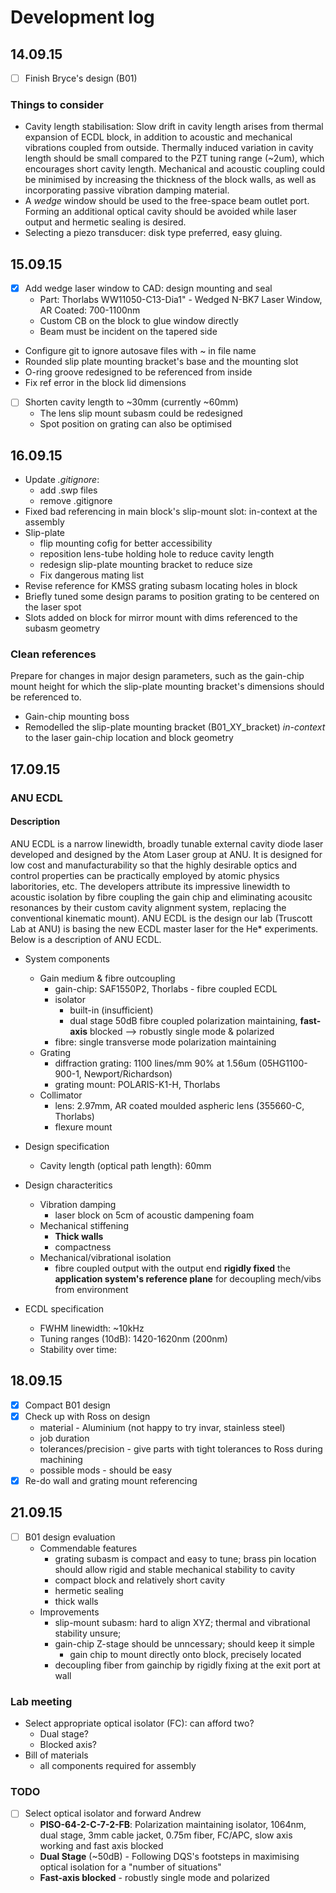 # Development log

## 14.09.15
* [ ] Finish Bryce's design (B01)

### Things to consider
* Cavity length stabilisation: Slow drift in cavity length arises from thermal expansion of ECDL block, in addition to acoustic and mechanical vibrations coupled from outside. Thermally induced variation in cavity length should be small compared to the PZT tuning range (~2um), which encourages short cavity length. Mechanical and acoustic coupling could be minimised by increasing the thickness of the block walls, as well as incorporating passive vibration damping material.
* A *wedge* window should be used to the free-space beam outlet port. Forming an additional optical cavity should be avoided while laser output and hermetic sealing is desired.
* Selecting a piezo transducer: disk type preferred, easy gluing.

## 15.09.15
* [x] Add wedge laser window to CAD: design mounting and seal
  * Part: Thorlabs WW11050-C13-Dia1" - Wedged N-BK7 Laser Window, AR Coated: 700-1100nm
  * Custom CB on the block to glue window directly
  * Beam must be incident on the tapered side
* Configure git to ignore autosave files with ~ in file name
* Rounded slip plate mounting bracket's base and the mounting slot
* O-ring groove redesigned to be referenced from inside
* Fix ref error in the block lid dimensions
* [ ] Shorten cavity length to ~30mm (currently ~60mm)
  * The lens slip mount subasm could be redesigned
  * Spot position on grating can also be optimised

## 16.09.15
* Update *.gitignore*: 
  * add .swp files
  * remove .gitignore 
* Fixed bad referencing in main block's slip-mount slot: in-context at the assembly
* Slip-plate 
  * flip mounting cofig for better accessibility
  * reposition lens-tube holding hole to reduce cavity length
  * redesign slip-plate mounting bracket to reduce size
  * Fix dangerous mating list
* Revise reference for KMSS grating subasm locating holes in block
* Briefly tuned some design params to position grating to be centered on the laser spot
* Slots added on block for mirror mount with dims referenced to the subasm geometry

### Clean references
Prepare for changes in major design parameters, such as the gain-chip mount height for which the slip-plate mounting bracket's dimensions should be referenced to.
* Gain-chip mounting boss
* Remodelled the slip-plate mounting bracket (B01_XY_bracket) *in-context* to the laser gain-chip location and block geometry

## 17.09.15
### ANU ECDL
#### Description
ANU ECDL is a narrow linewidth, broadly tunable external cavity diode laser developed and designed by the Atom Laser group at ANU. It is designed for low cost and manufacturability so that the highly desirable optics and control properties can be practically employed by atomic physics laboritories, etc. The developers attribute its impressive linewidth to acoustic isolation by fibre coupling the gain chip and eliminating acousitc resonances by their custom cavity alignment system, replacing the conventional kinematic mount). ANU ECDL is the design our lab (Truscott Lab at ANU) is basing the new ECDL master laser for the He* experiments. Below is a description of ANU ECDL. 

* System components
  * Gain medium & fibre outcoupling
    * gain-chip: SAF1550P2, Thorlabs - fibre coupled ECDL
    * isolator
      * built-in (insufficient)
      * dual stage 50dB fibre coupled polarization maintaining, **fast-axis** blocked --> robustly single mode & polarized
    * fibre: single transverse mode polarization maintaining    
  * Grating
    * diffraction grating: 1100 lines/mm 90% at 1.56um (05HG1100-900-1, Newport/Richardson)
    * grating mount: POLARIS-K1-H, Thorlabs 
  * Collimator
    * lens: 2.97mm, AR coated moulded aspheric lens (355660-C, Thorlabs)
    * flexure mount

* Design specification
  * Cavity length (optical path length): 60mm 

* Design characteritics
  * Vibration damping
    * laser block on 5cm of acoustic dampening foam
  * Mechanical stiffening
    * **Thick walls**
    * compactness 
  * Mechanical/vibrational isolation
    * fibre coupled output with the output end **rigidly fixed** the **application system's reference plane** for decoupling mech/vibs from environment

* ECDL specification
  * FWHM linewidth: ~10kHz
  * Tuning ranges (10dB): 1420-1620nm (200nm)
  * Stability over time: 

## 18.09.15
* [x] Compact B01 design
* [x] Check up with Ross on design
  * material - Aluminium (not happy to try invar, stainless steel)
  * job duration
  * tolerances/precision - give parts with tight tolerances to Ross during machining
  * possible mods - should be easy
* [x] Re-do wall and grating mount referencing

## 21.09.15
* [ ] B01 design evaluation
  * Commendable features
    * grating subasm is compact and easy to tune; brass pin location should allow rigid and stable mechanical stability to cavity
    * compact block and relatively short cavity
    * hermetic sealing
    * thick walls
  * Improvements
    * slip-mount subasm: hard to align XYZ; thermal and vibrational stability unsure;
    * gain-chip Z-stage should be unncessary; should keep it simple
      * gain chip to mount directly onto block, precisely located
    * decoupling fiber from gainchip by rigidly fixing at the exit port at wall
    
### Lab meeting
* Select appropriate optical isolator (FC): can afford two?
  * Dual stage?
  * Blocked axis?
* Bill of materials
  * all components required for assembly

### TODO
* [ ] Select optical isolator and forward Andrew
  * **PISO-64-2-C-7-2-FB**: Polarization maintaining isolator, 1064nm, dual stage, 3mm cable jacket, 0.75m fiber, FC/APC, slow axis working and fast axis blocked
  * **Dual Stage** (~50dB) - Following DQS's footsteps in maximising optical isolation for a "number of situations"
  * **Fast-axis blocked** - robustly single mode and polarized 
 
